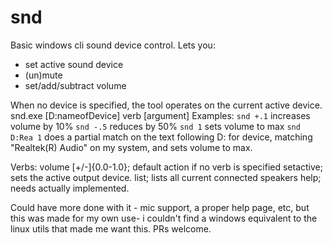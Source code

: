 # snd

Basic windows cli sound device control. Lets you:

* set active sound device
* (un)mute
* set/add/subtract volume

When no device is specified, the tool operates on the current active device.
snd.exe \[D:nameofDevice\] verb \[argument\]
Examples:
`snd +.1` increases volume by 10%
`snd -.5` reduces by 50%
`snd 1` sets volume to max
`snd D:Rea 1` does a partial match on the text following D: for device, matching "Realtek(R) Audio" on my system, and sets volume to max.

Verbs:
volume \[+/-\]{0.0-1.0}; default action if no verb is specified
setactive; sets the active output device.
list; lists all current connected speakers
help; needs actually implemented.



Could have more done with it - mic support, a proper help page, etc, but this was made for my own use- i couldn't find a windows equivalent to the linux utils that made me want this. PRs welcome.
